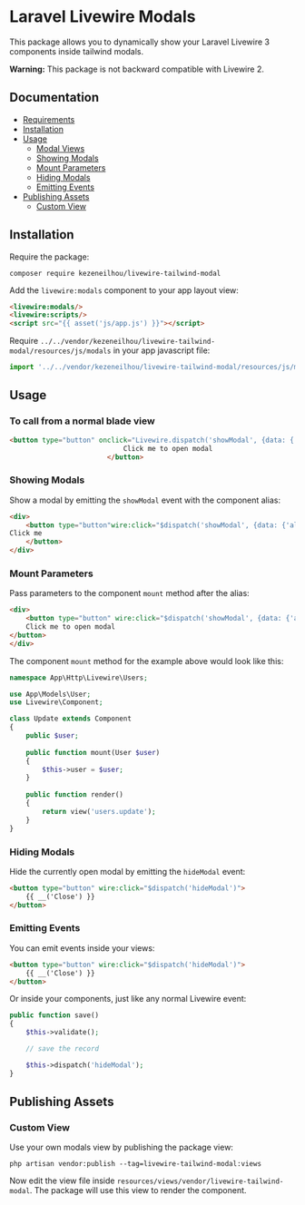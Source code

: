# Laravel Livewire Modals

This package allows you to dynamically show your Laravel Livewire 3 components inside tailwind modals.

 **Warning:** This package is not backward compatible with Livewire 2.

## Documentation

- [Requirements](#requirements)
- [Installation](#installation)
- [Usage](#usage)
    - [Modal Views](#modal-views)
    - [Showing Modals](#showing-modals)
    - [Mount Parameters](#mount-parameters)
    - [Hiding Modals](#hiding-modals)
    - [Emitting Events](#emitting-events)
- [Publishing Assets](#publishing-assets)
    - [Custom View](#custom-view)

## Installation


Require the package:

```console
composer require kezeneilhou/livewire-tailwind-modal
```

Add the `livewire:modals` component to your app layout view:

```html
<livewire:modals/>
<livewire:scripts/>
<script src="{{ asset('js/app.js') }}"></script>
```

Require `../../vendor/kezeneilhou/livewire-tailwind-modal/resources/js/modals` in your app javascript file:

```javascript
import '../../vendor/kezeneilhou/livewire-tailwind-modal/resources/js/modals.js';
```

## Usage

 
### To call from a normal blade view

```html
<button type="button" onclick="Livewire.dispatch('showModal', {data: {'alias' : 'modals.example'}})">
                            Click me to open modal
                        </button>
```

### Showing Modals

Show a modal by emitting the `showModal` event with the component alias:

```html
<div>
    <button type="button"wire:click="$dispatch('showModal', {data: {'alias' : 'modals.example'}})">
Click me
    </button>
</div>
```

### Mount Parameters

Pass parameters to the component `mount` method after the alias:

```html
<div>
    <button type="button" wire:click="$dispatch('showModal', {data: {'alias' : 'modals.example', 'params' : {'name': 'test'}, 'size': '4', 'title': 'Test Modal'}})">
    Click me to open modal
</button>
</div>

```

The component `mount` method for the example above would look like this: 

```php
namespace App\Http\Livewire\Users;

use App\Models\User;
use Livewire\Component;

class Update extends Component
{
    public $user;
    
    public function mount(User $user)
    {
        $this->user = $user;
    }
    
    public function render()
    {
        return view('users.update');
    }
}
```

### Hiding Modals

Hide the currently open modal by emitting the `hideModal` event:

```html
<button type="button" wire:click="$dispatch('hideModal')">
    {{ __('Close') }}
</button>
```


### Emitting Events

You can emit events inside your views:

```html
<button type="button" wire:click="$dispatch('hideModal')">
    {{ __('Close') }}
</button>
```

Or inside your components, just like any normal Livewire event:

```php
public function save()
{
    $this->validate();

    // save the record

    $this->dispatch('hideModal');
}
```

## Publishing Assets

### Custom View

Use your own modals view by publishing the package view:

```console
php artisan vendor:publish --tag=livewire-tailwind-modal:views
```

Now edit the view file inside `resources/views/vendor/livewire-tailwind-modal`. The package will use this view to render the component.
